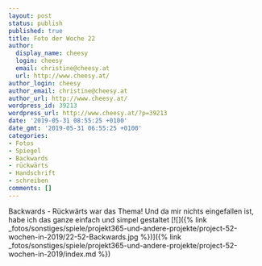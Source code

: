 ```yaml
---
layout: post
status: publish
published: true
title: Foto der Woche 22
author:
  display_name: cheesy
  login: cheesy
  email: christine@cheesy.at
  url: http://www.cheesy.at/
author_login: cheesy
author_email: christine@cheesy.at
author_url: http://www.cheesy.at/
wordpress_id: 39213
wordpress_url: http://www.cheesy.at/?p=39213
date: '2019-05-31 08:55:25 +0100'
date_gmt: '2019-05-31 06:55:25 +0100'
categories:
- Fotos
- Spiegel
- Backwards
- rückwärts
- Handschrift
- schreiben
comments: []
---
```

Backwards - Rückwärts war das Thema! Und da mir nichts eingefallen ist, habe ich das ganze einfach und simpel gestaltet
[![]({% link _fotos/sonstiges/spiele/projekt365-und-andere-projekte/project-52-wochen-in-2019/22-52-Backwards.jpg %})]({% link _fotos/sonstiges/spiele/projekt365-und-andere-projekte/project-52-wochen-in-2019/index.md %})
